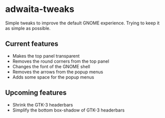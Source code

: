 # adwaita-tweaks
Simple tweaks to improve the default GNOME experience. Trying to keep it as simple as possible.

## Current features
- Makes the top panel transparent
- Removes the round corners from the top panel
- Changes the font of the GNOME shell
- Removes the arrows from the popup menus
- Adds some space for the popup menus

## Upcoming features
- Shrink the GTK-3 headerbars
- Simplify the bottom box-shadow of GTK-3 headerbars

